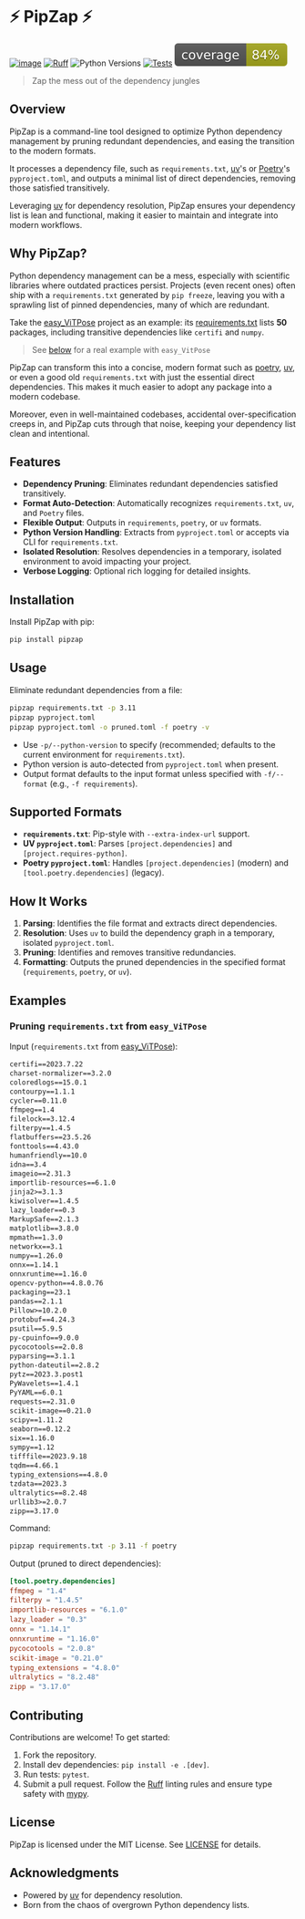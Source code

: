 # ⚡️ PipZap ⚡

[![image](https://img.shields.io/badge/License-MIT-yellow.svg)](LICENSE)
[![Ruff](https://img.shields.io/endpoint?url=https://raw.githubusercontent.com/astral-sh/ruff/main/assets/badge/v2.json)](https://github.com/astral-sh/ruff)
![Python Versions](https://img.shields.io/badge/python-3.8%20|%203.9%20|%203.10%20|%203.11%20|%203.12%20|%203.13-blue)
[![Tests](https://github.com/kivicode/pipzap/actions/workflows/tests.yml/badge.svg)](https://github.com/kivicode/pipzap/actions/workflows/tests.yml)
[![Coverage](https://raw.githubusercontent.com/kivicode/pipzap/main/badges/coverage.svg)](https://github.com/kivicode/pipzap/actions/workflows/tests.yml)

> Zap the mess out of the dependency jungles

## Overview

PipZap is a command-line tool designed to optimize Python dependency management by pruning redundant dependencies, and easing the transition to the modern formats.

It processes a dependency file, such as `requirements.txt`, [uv](https://github.com/astral-sh/uv)'s or [Poetry](https://python-poetry.org/)'s `pyproject.toml`, and outputs a minimal list of direct dependencies, removing those satisfied transitively.

Leveraging [uv](https://github.com/astral-sh/uv) for dependency resolution, PipZap ensures your dependency list is lean and functional, making it easier to maintain and integrate into modern workflows.

## Why PipZap?

Python dependency management can be a mess, especially with scientific libraries where outdated practices persist. Projects (even recent ones) often ship with a `requirements.txt` generated by `pip freeze`, leaving you with a sprawling list of pinned dependencies, many of which are redundant.

Take the [easy_ViTPose](https://github.com/JunkyByte/easy_ViTPose) project as an example: its [requirements.txt](https://github.com/JunkyByte/easy_ViTPose/blob/main/requirements.txt) lists **50** packages, including transitive dependencies like `certifi` and `numpy`.

> See [below](#pruning-requirementstxt-from-easy_vitpose) for a real example with `easy_VitPose`

PipZap can transform this into a concise, modern format such as [poetry](https://github.com/python-poetry/poetry), [uv](https://github.com/astral-sh/uv), or even a good old `requirements.txt` with just the essential direct dependencies. This makes it much easier to
adopt any package into a modern codebase.

Moreover, even in well-maintained codebases, accidental over-specification creeps in, and PipZap cuts through that noise, keeping your dependency list clean and intentional.

## Features

- **Dependency Pruning**: Eliminates redundant dependencies satisfied transitively.
- **Format Auto-Detection**: Automatically recognizes `requirements.txt`, `uv`, and `Poetry` files.
- **Flexible Output**: Outputs in `requirements`, `poetry`, or `uv` formats.
- **Python Version Handling**: Extracts from `pyproject.toml` or accepts via CLI for `requirements.txt`.
- **Isolated Resolution**: Resolves dependencies in a temporary, isolated environment to avoid impacting your project.
- **Verbose Logging**: Optional rich logging for detailed insights.

## Installation

Install PipZap with pip:

```bash
pip install pipzap
```

## Usage

Eliminate redundant dependencies from a file:

```bash
pipzap requirements.txt -p 3.11
pipzap pyproject.toml
pipzap pyproject.toml -o pruned.toml -f poetry -v
```

- Use `-p/--python-version` to specify (recommended; defaults to the current environment for `requirements.txt`).
- Python version is auto-detected from `pyproject.toml` when present.
- Output format defaults to the input format unless specified with `-f/--format` (e.g., `-f requirements`).

## Supported Formats

- **`requirements.txt`**: Pip-style with `--extra-index-url` support.
- **UV `pyproject.toml`**: Parses `[project.dependencies]` and `[project.requires-python]`.
- **Poetry `pyproject.toml`**: Handles `[project.dependencies]` (modern) and `[tool.poetry.dependencies]` (legacy).

## How It Works

1. **Parsing**: Identifies the file format and extracts direct dependencies.
2. **Resolution**: Uses `uv` to build the dependency graph in a temporary, isolated `pyproject.toml`.
3. **Pruning**: Identifies and removes transitive redundancies.
4. **Formatting**: Outputs the pruned dependencies in the specified format (`requirements`, `poetry`, or `uv`).

## Examples

### Pruning `requirements.txt` from `easy_ViTPose`

Input (`requirements.txt` from [easy_ViTPose](https://github.com/JunkyByte/easy_ViTPose/blob/main/requirements.txt)):

```
certifi==2023.7.22
charset-normalizer==3.2.0
coloredlogs==15.0.1
contourpy==1.1.1
cycler==0.11.0
ffmpeg==1.4
filelock==3.12.4
filterpy==1.4.5
flatbuffers==23.5.26
fonttools==4.43.0
humanfriendly==10.0
idna==3.4
imageio==2.31.3
importlib-resources==6.1.0
jinja2>=3.1.3
kiwisolver==1.4.5
lazy_loader==0.3
MarkupSafe==2.1.3
matplotlib==3.8.0
mpmath==1.3.0
networkx==3.1
numpy==1.26.0
onnx==1.14.1
onnxruntime==1.16.0
opencv-python==4.8.0.76
packaging==23.1
pandas==2.1.1
Pillow>=10.2.0
protobuf==4.24.3
psutil==5.9.5
py-cpuinfo==9.0.0
pycocotools==2.0.8
pyparsing==3.1.1
python-dateutil==2.8.2
pytz==2023.3.post1
PyWavelets==1.4.1
PyYAML==6.0.1
requests==2.31.0
scikit-image==0.21.0
scipy==1.11.2
seaborn==0.12.2
six==1.16.0
sympy==1.12
tifffile==2023.9.18
tqdm==4.66.1
typing_extensions==4.8.0
tzdata==2023.3
ultralytics==8.2.48
urllib3>=2.0.7
zipp==3.17.0
```

Command:

```bash
pipzap requirements.txt -p 3.11 -f poetry
```

Output (pruned to direct dependencies):

```toml
[tool.poetry.dependencies]
ffmpeg = "1.4"
filterpy = "1.4.5"
importlib-resources = "6.1.0"
lazy_loader = "0.3"
onnx = "1.14.1"
onnxruntime = "1.16.0"
pycocotools = "2.0.8"
scikit-image = "0.21.0"
typing_extensions = "4.8.0"
ultralytics = "8.2.48"
zipp = "3.17.0"
```

## Contributing

Contributions are welcome! To get started:

1. Fork the repository.
2. Install dev dependencies: `pip install -e .[dev]`.
3. Run tests: `pytest`.
4. Submit a pull request. Follow the [Ruff](https://github.com/charliermarsh/ruff) linting rules and ensure type safety with [mypy](https://mypy.readthedocs.io/).

## License

PipZap is licensed under the MIT License. See [LICENSE](https://github.com/kivicode/pipzap/blob/main/LICENSE) for details.

## Acknowledgments

- Powered by [uv](https://github.com/astral-sh/uv) for dependency resolution.
- Born from the chaos of overgrown Python dependency lists.
